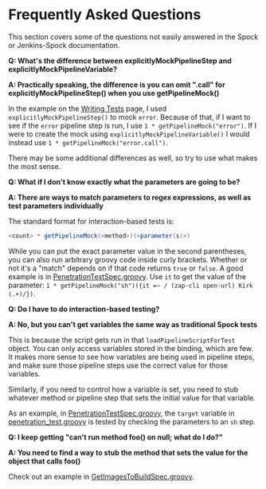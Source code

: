 # Frequently Asked Questions

This section covers some of the questions not easily answered in the Spock or Jenkins-Spock documentation.

**Q: What's the difference between explicitlyMockPipelineStep and explicitlyMockPipelineVariable?**

**A: Practically speaking, the difference is you can omit ".call" for explicitlyMockPipelineStep() when you use getPipelineMock()**

In the example on the [Writing Tests](./writing-tests.md) page, I used ``explicitlyMockPipelineStep()`` to mock `error`.
Because of that, if I want to see if the `error` pipeline step is run, I use `1 * getPipelineMock("error")`.
If I were to create the mock using `explicitlyMockPipelineVariable()` I would instead use `1 * getPipelineMock("error.call")`.

There may be some additional differences as well, so try to use what makes the most sense.

**Q: What if I don't know exactly what the parameters are going to be?**

**A: There are ways to match parameters to regex expressions, as well as test parameters individually**

The standard format for interaction-based tests is:

```groovy
<count> * getPipelineMock(<method>)(<parameter(s)>)
```

While you can put the exact parameter value in the second parentheses, you can also run arbitrary groovy code inside curly brackets.
Whether or not it's a "match" depends on if that code returns `true` or `false`.
A good example is in [PenetrationTestSpec.groovy](https://github.com/boozallen/sdp-libraries/blob/main/test/owasp_zap/PenetrationTestSpec.groovy#L33). Use `it` to get the value of the parameter:
`1 * getPipelineMock("sh")({it =~ / (zap-cli open-url) Kirk (.+)/})`.

**Q: Do I have to do interaction-based testing?**

**A: No, but you can't get variables the same way as traditional Spock tests**

This is because the script gets run in that `loadPipelineScriptForTest` object.
You can only access variables stored in the binding, which are few.
It makes more sense to see how variables are being used in pipeline steps,
and make sure those pipeline steps use the correct value for those variables.

Similarly, if you need to control how a variable is set,
you need to stub whatever method or pipeline step that sets the initial value for that variable.

As an example, in [PenetrationTestSpec.groovy](https://github.com/boozallen/sdp-libraries/blob/main/test/owasp_zap/PenetrationTestSpec.groovy),
the `target` variable in [penetration_test.groovy](https://github.com/boozallen/sdp-libraries/blob/main/libraries/owasp_zap/steps/penetration_test.groovy) is tested by checking the parameters to an `sh` step.

**Q: I keep getting "can't run method foo() on null; what do I do?"**

**A: You need to find a way to stub the method that sets the value for the object that calls foo()**

Check out an example in [GetImagesToBuildSpec.groovy](https://github.com/boozallen/sdp-libraries/blob/main/test/docker/GetImagesToBuildSpec.groovy).

